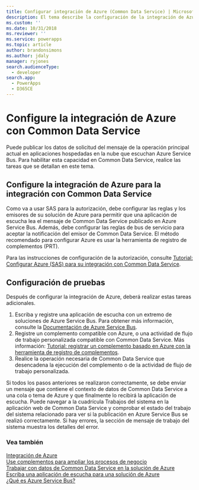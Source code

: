 ```yaml
---
title: Configurar integración de Azure (Common Data Service) | Microsoft Docs
description: El tema describe la configuración de la integración de Azure en Common Data Service.
ms.custom: ''
ms.date: 10/31/2018
ms.reviewer: ''
ms.service: powerapps
ms.topic: article
author: brandonsimons
ms.author: jdaly
manager: ryjones
search.audienceType:
  - developer
search.app:
  - PowerApps
  - D365CE
---
```

# <a name="configure-azure-integration-with-common-data-service"></a>Configure la integración de Azure con Common Data Service

Puede publicar los datos de solicitud del mensaje de la operación principal actual en aplicaciones hospedadas en la nube que escuchan Azure Service Bus. Para habilitar esta capacidad en Common Data Service, realice las tareas que se detallan en este tema.

## <a name="configure-azure-for-common-data-service-integration"></a>Configure la integración de Azure para la integración con Common Data Service

Como va a usar SAS para la autorización, debe configurar las reglas y los emisores de su solución de Azure para permitir que una aplicación de escucha lea el mensaje de Common Data Service publicado en Azure Service Bus. Además, debe configurar las reglas de bus de servicio para aceptar la notificación del emisor de Common Data Service. El método recomendado para configurar Azure es usar la herramienta de registro de complementos (PRT).

Para las instrucciones de configuración de la autorización, consulte [Tutorial: Configurar Azure (SAS) para su integración con Common Data Service](walkthrough-configure-azure-sas-integration.md).

## <a name="test-configuration"></a>Configuración de pruebas

Después de configurar la integración de Azure, deberá realizar estas tareas adicionales.

1. Escriba y registre una aplicación de escucha con un extremo de soluciones de Azure Service Bus. Para obtener más información, consulte la [Documentación de Azure Service Bus](/azure/service-bus-messaging/service-bus-messaging-overview).
1. Registre un complemento compatible con Azure, o una actividad de flujo de trabajo personalizada compatible con Common Data Service. Más información: [Tutorial: registrar un complemento basado en Azure con la herramienta de registro de complementos](walkthrough-register-azure-aware-plug-in-using-plug-in-registration-tool.md).
1. Realice la operación necesaria de Common Data Service que desencadena la ejecución del complemento o de la actividad de flujo de trabajo personalizada.

Si todos los pasos anteriores se realizaron correctamente, se debe enviar un mensaje que contiene el contexto de datos de Common Data Service a una cola o tema de Azure y que finalmente lo recibirá la aplicación de escucha. Puede navegar a la cuadrícula Trabajos del sistema en la aplicación web de Common Data Service y comprobar el estado del trabajo del sistema relacionado para ver si la publicación en Azure Service Bus se realizó correctamente. Si hay errores, la sección de mensaje de trabajo del sistema muestra los detalles del error.

### <a name="see-also"></a>Vea también

[Integración de Azure](azure-integration.md)<br />
[Use complementos para ampliar los procesos de negocio](plug-ins.md)<br />
[Trabajar con datos de Common Data Service en la solución de Azure](work-data-azure-solution.md)<br />
[Escriba una aplicación de escucha para una solución de Azure](write-listener-application-azure-solution.md)<br />
[¿Qué es Azure Service Bus?](/azure/service-bus-messaging/service-bus-messaging-overview)